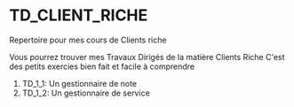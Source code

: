 # TD_CLIENT_RICHE
Repertoire pour mes cours de Clients riche

Vous pourrez trouver mes Travaux Dirigés de la matière Clients Riche
C'est des petits exercies bien fait et facile à comprendre

1. TD_1_1: Un gestionnaire de note
2. TD_1_2: Un gestionnaire de service